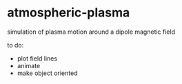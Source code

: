 # atmospheric-plasma
simulation of plasma motion around a dipole magnetic field

to do:
  - plot field lines
  - animate
  - make object oriented
